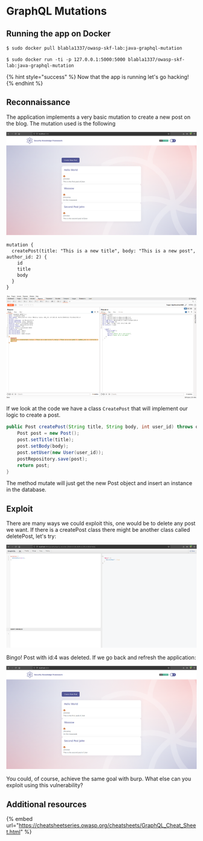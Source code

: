 # GraphQL Mutations

## Running the app on Docker

```
$ sudo docker pull blabla1337/owasp-skf-lab:java-graphql-mutation
```

```
$ sudo docker run -ti -p 127.0.0.1:5000:5000 blabla1337/owasp-skf-lab:java-graphql-mutation
```

{% hint style="success" %}
Now that the app is running let's go hacking!
{% endhint %}

## Reconnaissance

The application implements a very basic mutation to create a new post on the blog. The mutation used is the following

![](https://raw.githubusercontent.com/blabla1337/skf-labs/master/.gitbook/assets/java/Graphql-Mutation/1.png)

```
mutation {
  createPost(title: "This is a new title", body: "This is a new post", author_id: 2) {
    id
    title
    body
  }
}
```

![](https://raw.githubusercontent.com/blabla1337/skf-labs/master/.gitbook/assets/java/Graphql-Mutation/2.png)

If we look at the code we have a class `CreatePost` that will implement our logic to create a post.

```java
public Post createPost(String title, String body, int user_id) throws org.hibernate.exception.GenericJDBCException{
    Post post = new Post();
    post.setTitle(title);
    post.setBody(body);
    post.setUser(new User(user_id));
    postRepository.save(post);
    return post;
}
```

The method mutate will just get the new Post object and insert an instance in the database.

## Exploit

There are many ways we could exploit this, one would be to delete any post we want.
If there is a createPost class there might be another class called deletePost, let's try:

![](https://raw.githubusercontent.com/blabla1337/skf-labs/master/.gitbook/assets/java/Graphql-Mutation/3.png)

Bingo! Post with id:4 was deleted. If we go back and refresh the application:

![](https://raw.githubusercontent.com/blabla1337/skf-labs/master/.gitbook/assets/java/Graphql-Mutation/4.png)

You could, of course, achieve the same goal with burp.
What else can you exploit using this vulnerability?

## Additional resources

{% embed url="https://cheatsheetseries.owasp.org/cheatsheets/GraphQL_Cheat_Sheet.html" %}
